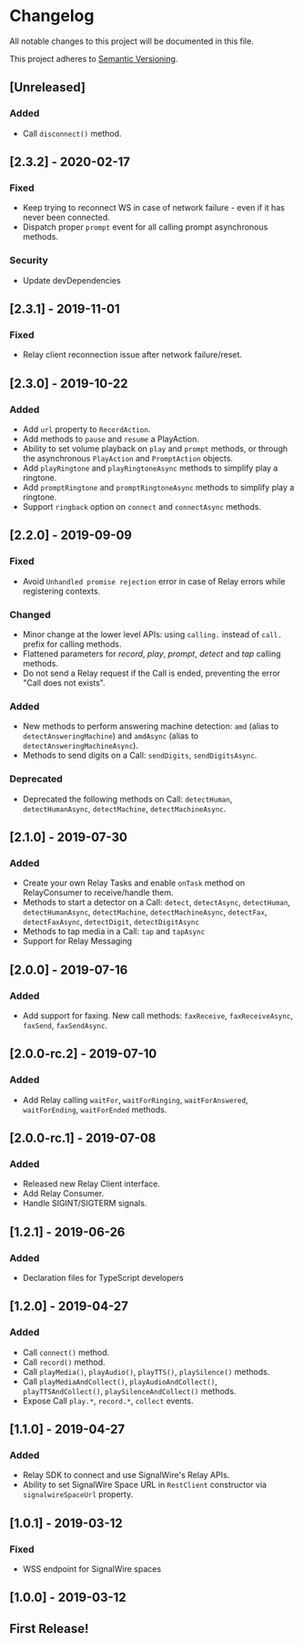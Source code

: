 # Changelog
All notable changes to this project will be documented in this file.

This project adheres to [Semantic Versioning](https://semver.org/spec/v2.0.0.html).

## [Unreleased]
### Added
- Call `disconnect()` method.

## [2.3.2] - 2020-02-17
### Fixed
- Keep trying to reconnect WS in case of network failure - even if it has never been connected.
- Dispatch proper `prompt` event for all calling prompt asynchronous methods.

### Security
- Update devDependencies

## [2.3.1] - 2019-11-01
### Fixed
- Relay client reconnection issue after network failure/reset.

## [2.3.0] - 2019-10-22
### Added
- Add `url` property to `RecordAction`.
- Add methods to `pause` and `resume` a PlayAction.
- Ability to set volume playback on `play` and `prompt` methods, or through the asynchronous `PlayAction` and `PromptAction` objects.
- Add `playRingtone` and `playRingtoneAsync` methods to simplify play a ringtone.
- Add `promptRingtone` and `promptRingtoneAsync` methods to simplify play a ringtone.
- Support `ringback` option on `connect` and `connectAsync` methods.

## [2.2.0] - 2019-09-09
### Fixed
- Avoid `Unhandled promise rejection` error in case of Relay errors while registering contexts.

### Changed
- Minor change at the lower level APIs: using `calling.` instead of `call.` prefix for calling methods.
- Flattened parameters for _record_, _play_, _prompt_, _detect_ and _tap_ calling methods.
- Do not send a Relay request if the Call is ended, preventing the error "Call does not exists".

### Added
- New methods to perform answering machine detection: `amd` (alias to `detectAnsweringMachine`) and `amdAsync` (alias to `detectAnsweringMachineAsync`).
- Methods to send digits on a Call: `sendDigits`, `sendDigitsAsync`.

### Deprecated
- Deprecated the following methods on Call: `detectHuman`, `detectHumanAsync`, `detectMachine`, `detectMachineAsync`.

## [2.1.0] - 2019-07-30
### Added
- Create your own Relay Tasks and enable `onTask` method on RelayConsumer to receive/handle them.
- Methods to start a detector on a Call: `detect`, `detectAsync`, `detectHuman`, `detectHumanAsync`, `detectMachine`, `detectMachineAsync`, `detectFax`, `detectFaxAsync`, `detectDigit`, `detectDigitAsync`
- Methods to tap media in a Call: `tap` and `tapAsync`
- Support for Relay Messaging

## [2.0.0] - 2019-07-16
### Added
- Add support for faxing. New call methods: `faxReceive`, `faxReceiveAsync`, `faxSend`, `faxSendAsync`.

## [2.0.0-rc.2] - 2019-07-10
### Added
- Add Relay calling `waitFor`, `waitForRinging`, `waitForAnswered`, `waitForEnding`, `waitForEnded` methods.

## [2.0.0-rc.1] - 2019-07-08
### Added
- Released new Relay Client interface.
- Add Relay Consumer.
- Handle SIGINT/SIGTERM signals.

## [1.2.1] - 2019-06-26
### Added
- Declaration files for TypeScript developers

## [1.2.0] - 2019-04-27
### Added
- Call `connect()` method.
- Call `record()` method.
- Call `playMedia()`, `playAudio()`, `playTTS()`, `playSilence()` methods.
- Call `playMediaAndCollect()`, `playAudioAndCollect()`, `playTTSAndCollect()`, `playSilenceAndCollect()` methods.
- Expose Call `play.*`, `record.*`, `collect` events.

## [1.1.0] - 2019-04-27
### Added
- Relay SDK to connect and use SignalWire's Relay APIs.
- Ability to set SignalWire Space URL in `RestClient` constructor via `signalwireSpaceUrl` property.

## [1.0.1] - 2019-03-12
### Fixed
- WSS endpoint for SignalWire spaces

## [1.0.0] - 2019-03-12
## First Release!

<!---
### Added
### Changed
### Removed
### Fixed
### Security
-->
